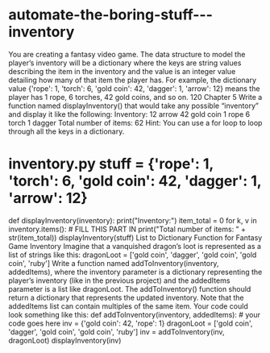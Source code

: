 # automate-the-boring-stuff---inventory
You are creating a fantasy video game. The data structure to model the player’s inventory will be a dictionary where the keys are string values describing the item in the inventory and the value is an integer value detailing how many of that item the player has. For example, the dictionary value {'rope': 1, 'torch': 6, 'gold coin': 42, 'dagger': 1, 'arrow': 12} means the player has 1 rope, 6 torches, 42 gold coins, and so on.
120   Chapter 5
Write a function named displayInventory() that would take any possible “inventory” and display it like the following:
Inventory: 12 arrow 42 gold coin 1 rope 6 torch 1 dagger Total number of items: 62
Hint: You can use a for loop to loop through all the keys in a dictionary.
# inventory.py stuff = {'rope': 1, 'torch': 6, 'gold coin': 42, 'dagger': 1, 'arrow': 12}
def displayInventory(inventory):    print("Inventory:")    item_total = 0    for k, v in inventory.items():        # FILL THIS PART IN    print("Total number of items: " + str(item_total))
displayInventory(stuff)
List to Dictionary Function for Fantasy Game Inventory Imagine that a vanquished dragon’s loot is represented as a list of strings like this:
dragonLoot = ['gold coin', 'dagger', 'gold coin', 'gold coin', 'ruby']
Write a function named addToInventory(inventory, addedItems), where the inventory parameter is a dictionary representing the player’s inventory (like in the previous project) and the addedItems parameter is a list like dragonLoot. The addToInventory() function should return a dictionary that represents the updated inventory. Note that the addedItems list can contain multiples of the same item. Your code could look something like this:
def addToInventory(inventory, addedItems):    # your code goes here
inv = {'gold coin': 42, 'rope': 1} dragonLoot = ['gold coin', 'dagger', 'gold coin', 'gold coin', 'ruby'] inv = addToInventory(inv, dragonLoot) displayInventory(inv)
